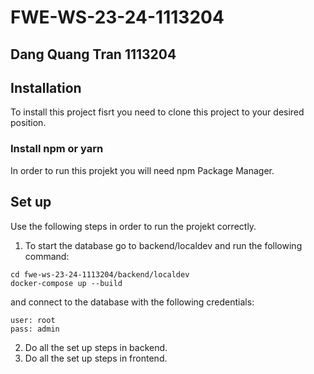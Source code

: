 # FWE-WS-23-24-1113204
## Dang Quang Tran 1113204

## Installation

To install this project fisrt you need to clone this project to your desired position. 


### Install npm or yarn
In order to run this projekt you will need npm Package Manager.

## Set up
Use the following steps in order to run the projekt correctly.

1. To start the database go to backend/localdev and run the following command:

```
cd fwe-ws-23-24-1113204/backend/localdev
docker-compose up --build
```
and connect to the database with the following credentials:

```
user: root
pass: admin
```
2. Do all the set up steps in backend.
3. Do all the set up steps in frontend.

